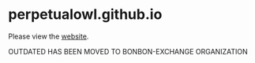 # perpetualowl.github.io

Please view the [website](https://perpetualowl.github.io/).

OUTDATED HAS BEEN MOVED TO BONBON-EXCHANGE ORGANIZATION
